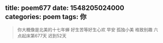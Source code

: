 title: poem677
date: 1548205024000
categories: poem
tags: 你
---
> 你大概像是北美的十七年蝉
好生苦等好生心欢
早安
孤独小美
格致别趣
六点起床第677天 迟到52天